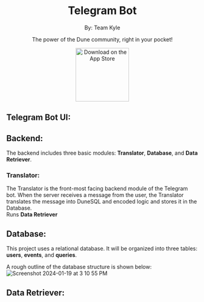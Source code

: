<h1 align="center"> Telegram Bot </h1>
<p align="center">
  <a>By: Team Kyle</a>
</p>

<p align="center">
  The power of the Dune community, right in your pocket!
</p>

<p align="center">
  <a href="https://upload.wikimedia.org/wikipedia/commons/thumb/8/82/Telegram_logo.svg/2048px-Telegram_logo.svg.png">
    <img alt="Download on the App Store" title="App Store" src="http://i.imgur.com/0n2zqHD.png" width="140">
  </a>
</p>

## Telegram Bot UI:

## Backend:
The backend includes three basic modules: **Translator**, **Database**, and **Data Retriever**.
<br />
### Translator:
The Translator is the front-most facing backend module of the Telegram bot. When the server receives a message from the user, the Translator translates the message into DuneSQL and encoded logic and stores it in the Database.
<br />
Runs **Data Retriever**
## Database:
This project uses a relational database. It will be organized into three tables: **users**, **events**, and **queries**.

A rough outline of the database structure is shown below:
![Screenshot 2024-01-19 at 3 10 55 PM](https://github.com/adam-gill/tg_trading_bot/assets/81604772/1e94b320-315a-4233-bd5f-c2363181a87e)



## Data Retriever:
